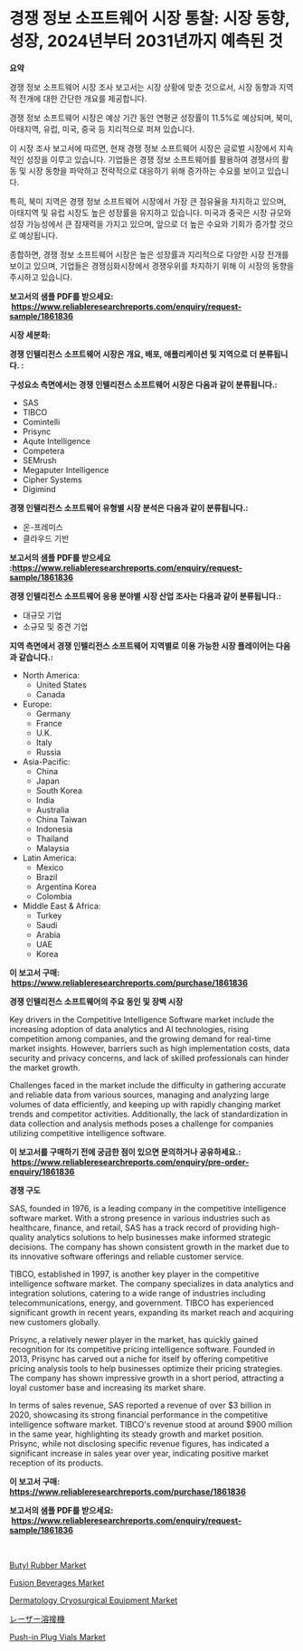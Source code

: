<p><h1>경쟁 정보 소프트웨어 시장 통찰: 시장 동향, 성장, 2024년부터 2031년까지 예측된 것</h1></p><p><strong>요약</strong></p>
<p><p>경쟁 정보 소프트웨어 시장 조사 보고서는 시장 상황에 맞춘 것으로서, 시장 동향과 지역적 전개에 대한 간단한 개요를 제공합니다. </p><p>경쟁 정보 소프트웨어 시장은 예상 기간 동안 연평균 성장률이 11.5%로 예상되며, 북미, 아태지역, 유럽, 미국, 중국 등 지리적으로 퍼져 있습니다.</p><p>이 시장 조사 보고서에 따르면, 현재 경쟁 정보 소프트웨어 시장은 글로벌 시장에서 지속적인 성장을 이루고 있습니다. 기업들은 경쟁 정보 소프트웨어를 활용하여 경쟁사의 활동 및 시장 동향을 파악하고 전략적으로 대응하기 위해 증가하는 수요를 보이고 있습니다.</p><p>특히, 북미 지역은 경쟁 정보 소프트웨어 시장에서 가장 큰 점유율을 차지하고 있으며, 아태지역 및 유럽 시장도 높은 성장률을 유지하고 있습니다. 미국과 중국은 시장 규모와 성장 가능성에서 큰 잠재력을 가지고 있으며, 앞으로 더 높은 수요와 기회가 증가할 것으로 예상됩니다.</p><p>종합하면, 경쟁 정보 소프트웨어 시장은 높은 성장률과 지리적으로 다양한 시장 전개를 보이고 있으며, 기업들은 경쟁심화시장에서 경쟁우위를 차지하기 위해 이 시장의 동향을 주시하고 있습니다.</p></p>
<p><strong>보고서의 샘플 PDF를 받으세요: &nbsp;<a href="https://www.reliableresearchreports.com/enquiry/request-sample/1861836">https://www.reliableresearchreports.com/enquiry/request-sample/1861836</a></strong></p>
<p><strong>시장 세분화:</strong></p>
<p><strong> 경쟁 인텔리전스 소프트웨어 시장은 개요, 배포, 애플리케이션 및 지역으로 더 분류됩니다. :</strong></p>
<p><strong>구성요소 측면에서는 경쟁 인텔리전스 소프트웨어 시장은 다음과 같이 분류됩니다.:</strong></p>
<p><ul><li>SAS</li><li>TIBCO</li><li>Comintelli</li><li>Prisync</li><li>Aqute Intelligence</li><li>Competera</li><li>SEMrush</li><li>Megaputer Intelligence</li><li>Cipher Systems</li><li>Digimind</li></ul></p>
<p><strong> 경쟁 인텔리전스 소프트웨어 유형별 시장 분석은 다음과 같이 분류됩니다.:</strong></p>
<p><ul><li>온-프레미스</li><li>클라우드 기반</li></ul></p>
<p><strong>보고서의 샘플 PDF를 받으세요 :<a href="https://www.reliableresearchreports.com/enquiry/request-sample/1861836">https://www.reliableresearchreports.com/enquiry/request-sample/1861836</a></strong></p>
<p><strong> 경쟁 인텔리전스 소프트웨어 응용 분야별 시장 산업 조사는 다음과 같이 분류됩니다.:</strong></p>
<p><ul><li>대규모 기업</li><li>소규모 및 중견 기업</li></ul></p>
<p><strong>지역 측면에서 경쟁 인텔리전스 소프트웨어 지역별로 이용 가능한 시장 플레이어는 다음과 같습니다.:</strong></p>
<p><ul>
    <li>
        North America:
        <ul>
            <li>United States</li>
            <li>Canada</li>
        </ul>
    </li>
    <li>
        Europe:
        <ul>
            <li>Germany</li>
            <li>France</li>
            <li>U.K.</li>
            <li>Italy</li>
            <li>Russia</li>
        </ul>
    </li>
    <li>
        Asia-Pacific:
        <ul>
            <li>China</li>
            <li>Japan</li>
            <li>South Korea</li>
            <li>India</li>
            <li>Australia</li>
            <li>China Taiwan</li>
            <li>Indonesia</li>
            <li>Thailand</li>
            <li>Malaysia</li>
        </ul>
    </li>
    <li>
        Latin America:
        <ul>
            <li>Mexico</li>
            <li>Brazil</li>
            <li>Argentina Korea</li>
            <li>Colombia</li>
        </ul>
    </li>
    <li>
        Middle East & Africa:
        <ul>
            <li>Turkey</li>
            <li>Saudi</li>
            <li>Arabia</li>
            <li>UAE</li>
            <li>Korea</li>
        </ul>
    </li>
    </ul></p>
<p><strong>이 보고서 구매: &nbsp;<a href="https://www.reliableresearchreports.com/purchase/1861836">https://www.reliableresearchreports.com/purchase/1861836</a></strong></p>
<p><strong>경쟁 인텔리전스 소프트웨어의 주요 동인 및 장벽 시장</strong></p>
<p><p>Key drivers in the Competitive Intelligence Software market include the increasing adoption of data analytics and AI technologies, rising competition among companies, and the growing demand for real-time market insights. However, barriers such as high implementation costs, data security and privacy concerns, and lack of skilled professionals can hinder the market growth.</p><p>Challenges faced in the market include the difficulty in gathering accurate and reliable data from various sources, managing and analyzing large volumes of data efficiently, and keeping up with rapidly changing market trends and competitor activities. Additionally, the lack of standardization in data collection and analysis methods poses a challenge for companies utilizing competitive intelligence software.</p></p>
<p><strong>이 보고서를 구매하기 전에 궁금한 점이 있으면 문의하거나 공유하세요.: &nbsp;<a href="https://www.reliableresearchreports.com/enquiry/pre-order-enquiry/1861836">https://www.reliableresearchreports.com/enquiry/pre-order-enquiry/1861836</a></strong></p>
<p><strong>경쟁 구도</strong></p>
<p><p>SAS, founded in 1976, is a leading company in the competitive intelligence software market. With a strong presence in various industries such as healthcare, finance, and retail, SAS has a track record of providing high-quality analytics solutions to help businesses make informed strategic decisions. The company has shown consistent growth in the market due to its innovative software offerings and reliable customer service.</p><p>TIBCO, established in 1997, is another key player in the competitive intelligence software market. The company specializes in data analytics and integration solutions, catering to a wide range of industries including telecommunications, energy, and government. TIBCO has experienced significant growth in recent years, expanding its market reach and acquiring new customers globally.</p><p>Prisync, a relatively newer player in the market, has quickly gained recognition for its competitive pricing intelligence software. Founded in 2013, Prisync has carved out a niche for itself by offering competitive pricing analysis tools to help businesses optimize their pricing strategies. The company has shown impressive growth in a short period, attracting a loyal customer base and increasing its market share.</p><p>In terms of sales revenue, SAS reported a revenue of over $3 billion in 2020, showcasing its strong financial performance in the competitive intelligence software market. TIBCO's revenue stood at around $900 million in the same year, highlighting its steady growth and market position. Prisync, while not disclosing specific revenue figures, has indicated a significant increase in sales year over year, indicating positive market reception of its products.</p></p>
<p><strong>이 보고서 구매: &nbsp; <a href="https://www.reliableresearchreports.com/purchase/1861836">https://www.reliableresearchreports.com/purchase/1861836</a></strong></p>
<p><strong>보고서의 샘플 PDF를 받으세요: &nbsp;<a href="https://www.reliableresearchreports.com/enquiry/request-sample/1861836">https://www.reliableresearchreports.com/enquiry/request-sample/1861836</a></strong><strong></strong></p>
<p>&nbsp;</p>
<p><p><a href="https://github.com/yoshih12/Market-Research-Report-List-2/blob/main/butyl-rubber-market.md">Butyl Rubber Market</a></p><p><a href="https://view.publitas.com/reportprime-1/fusion-beverages-market-size-reflecting-a-forecast-till-2031-market-by-type-by-application-and-by-geography/">Fusion Beverages Market</a></p><p><a href="https://issuu.com/reportprime-2/docs/dermatology-cryosurgical-equipment-market-size-203">Dermatology Cryosurgical Equipment Market</a></p><p><a href="https://github.com/jkjreqjscoxx7/Market-Research-Report-List-1/blob/main/3176644191736.md">レーザー溶接機</a></p><p><a href="https://sulfuric-clavicle-d39.notion.site/Push-in-Plug-Vials-Market-Size-Evaluating-its-Market-Trends-Growth-and-Projections-2024-2031-354b5652b1624bed9fed7da0cfa5c55b">Push-in Plug Vials Market</a></p></p>